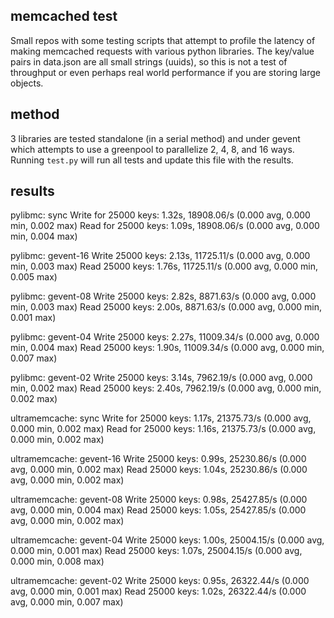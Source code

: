 memcached test
--------------

Small repos with some testing scripts that attempt to profile the latency of
making memcached requests with various python libraries.  The key/value pairs in
data.json are all small strings (uuids), so this is not a test of throughput or
even perhaps real world performance if you are storing large objects.

method
------

3 libraries are tested standalone (in a serial method) and under gevent which
attempts to use a greenpool to parallelize 2, 4, 8, and 16 ways.  Running
`test.py` will run all tests and update this file with the results.

results
-------

pylibmc: sync
Write for 25000 keys: 1.32s, 18908.06/s (0.000 avg, 0.000 min, 0.002 max)
Read for  25000 keys: 1.09s, 18908.06/s (0.000 avg, 0.000 min, 0.004 max)


pylibmc: gevent-16
Write 25000 keys: 2.13s, 11725.11/s (0.000 avg, 0.000 min, 0.003 max)
Read  25000 keys: 1.76s, 11725.11/s (0.000 avg, 0.000 min, 0.005 max)


pylibmc: gevent-08
Write 25000 keys: 2.82s, 8871.63/s (0.000 avg, 0.000 min, 0.003 max)
Read  25000 keys: 2.00s, 8871.63/s (0.000 avg, 0.000 min, 0.001 max)


pylibmc: gevent-04
Write 25000 keys: 2.27s, 11009.34/s (0.000 avg, 0.000 min, 0.004 max)
Read  25000 keys: 1.90s, 11009.34/s (0.000 avg, 0.000 min, 0.007 max)


pylibmc: gevent-02
Write 25000 keys: 3.14s, 7962.19/s (0.000 avg, 0.000 min, 0.002 max)
Read  25000 keys: 2.40s, 7962.19/s (0.000 avg, 0.000 min, 0.002 max)


ultramemcache: sync
Write for 25000 keys: 1.17s, 21375.73/s (0.000 avg, 0.000 min, 0.002 max)
Read for 25000 keys: 1.16s, 21375.73/s (0.000 avg, 0.000 min, 0.002 max)


ultramemcache: gevent-16
Write 25000 keys: 0.99s, 25230.86/s (0.000 avg, 0.000 min, 0.002 max)
Read  25000 keys: 1.04s, 25230.86/s (0.000 avg, 0.000 min, 0.002 max)


ultramemcache: gevent-08
Write 25000 keys: 0.98s, 25427.85/s (0.000 avg, 0.000 min, 0.004 max)
Read  25000 keys: 1.05s, 25427.85/s (0.000 avg, 0.000 min, 0.002 max)


ultramemcache: gevent-04
Write 25000 keys: 1.00s, 25004.15/s (0.000 avg, 0.000 min, 0.001 max)
Read  25000 keys: 1.07s, 25004.15/s (0.000 avg, 0.000 min, 0.008 max)


ultramemcache: gevent-02
Write 25000 keys: 0.95s, 26322.44/s (0.000 avg, 0.000 min, 0.001 max)
Read  25000 keys: 1.02s, 26322.44/s (0.000 avg, 0.000 min, 0.007 max)


